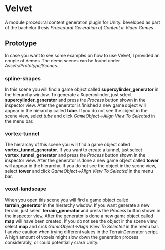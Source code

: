 # Velvet

A module procedural content generation plugin for Unity. Developed as part of the bachelor thesis *Procedural Generation of Content in Video Games*.

## Prototype

In case you want to see some examples on how to use Velvet, I provided an couple of demos. The demo scenes can be found under *Assets/Prototype/Scenes*.

### spline-shapes

In this scene you will find a game object called **supercylinder_generator** in the hierarchy window. To generate a Supercylinder, just select **supercylinder_generator** and press the *Process* button shown in the inspector view. After the generator is finished a new game object will appear in the hierarchy called **tube**. If you do not see the object in the scene view, select *tube* and click *GameObject->Align View To Selected* in the menu bar.

### vortex-tunnel

The hierarchy of this scene you will find a game object called **vortex_tunnel_generator**. If you want to create a tunnel, just select **vortex_tunnel_generator** and press the *Process* button shown in the inspector view. After the generator is done a new game object called **tower** will appear in the hierarchy. If you do not see the object in the scene view, select **tower** and click *GameObject->Align View To Selected* in the menu bar.

### voxel-landscape

When you open this scene you will find a game object called **terrain_generator** in the hierarchy window. If you want generate a new terrain, just select **terrain_generator** and press the *Process* button shown in the inspector view. After the generator is done a new game object called **map** will have been created. If you do not see the object in the scene view, select **map** and click *GameObject->Align View To Selected* in the menu bar. I advise caution when trying different values in the TerrainGenerator script. A high amount of voxels might slow down the generation process considerably, or could potentially crash Unity.